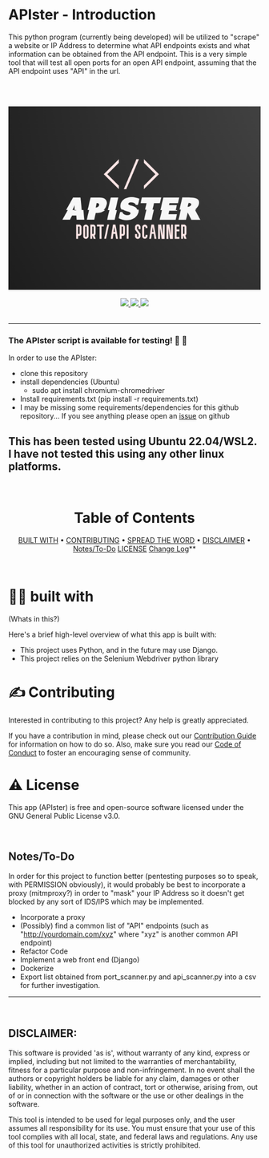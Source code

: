 # APIster - Introduction
This python program (currently being developed) will be utilized to "scrape" a website or IP Address to determine what API endpoints exists and what information can be obtained from the API endpoint. This is a very simple tool that will test all open ports for an open API endpoint, assuming that the API endpoint uses "API" in the url. 

<br />
<br />



<div align='center'>

![APIster](https://github.com/initcyber/APIster/blob/main/logo.png)

<a href='https://github.com/initcyber/APIster/releases'>
  
<img src='https://img.shields.io/github/v/release/initcyber/APIster?color=%23FDD835&label=version&style=for-the-badge'>
  
</a>
  
<a href='https://github.com/initcyber/APIster/blob/main/LICENSE'>
  
<img src='https://img.shields.io/github/license/initcyber/APIster?style=for-the-badge'>

</a>

<a href="https://github.com/initcyber/APIster/pulls">

<img src="https://img.shields.io/badge/PRs-welcome-red?style=for-the-badge">

</a>
  

  
</div>

<br />

---

### The APIster script is available for testing! 🥳 🚀

In order to use the APIster:
- clone this repository
- install dependencies (Ubuntu)
  - sudo apt install chromium-chromedriver
- Install requirements.txt (pip install -r requirements.txt)
- I may be missing some requirements/dependencies for this github repository... If you see anything please open an [issue](https://github.com/initcyber/APIster/issues) on github

This has been tested using Ubuntu 22.04/WSL2. I have not tested this using any other linux platforms.
---

<br />

<div align="center">

# Table of Contents

[BUILT WITH](https://github.com/initcyber/APIster#-built-with) • 
[CONTRIBUTING](https://github.com/initcyber/APIster#%EF%B8%8F-contributing) • 
[SPREAD THE WORD](https://github.com/initcyber/APIster#-spread-the-word) • 
[DISCLAIMER](https://github.com/initcyber/APIster#-disclaimer) •
[Notes/To-Do](https://github.com/initcyber/APIster#-notes)
[LICENSE](https://github.com/initcyber/APIster#%EF%B8%8F-license)
[Change Log](https://github.com/initcyber/APIster#-changelog)**

</div>

<br />


# 👨‍💻 built with
(Whats in this?)

Here's a brief high-level overview of what this app is built with:

- This project uses Python, and in the future may use Django. 
- This project relies on the Selenium Webdriver python library 

# ✍️ Contributing

Interested in contributing to this project? Any help is greatly appreciated.

If you have a contribution in mind, please check out our [Contribution Guide](https://github.com/initcyber/APIster/wiki/Contribution-Guide) for information on how to do so. Also, make sure you read our [Code of Conduct](https://github.com/initcyber/APIster/wiki/Code-of-Conduct) to foster an encouraging sense of community.

# ⚠️ License

This app (APIster) is free and open-source software licensed under the GNU General Public License v3.0.

<br />

## Notes/To-Do
In order for this project to function better (pentesting purposes so to speak, with PERMISSION obviously), it would probably be best to incorporate a proxy (mitmproxy?) in order to "mask" your IP Address so it doesn't get blocked by any sort of IDS/IPS which may be implemented.

- Incorporate a proxy
- (Possibly) find a common list of "API" endpoints (such as "http://yourdomain.com/xyz" where "xyz" is another common API endpoint)
- Refactor Code
- Implement a web front end (Django)
- Dockerize
- Export list obtained from port_scanner.py and api_scanner.py into a csv for further investigation.

---

<br />

## DISCLAIMER:

This software is provided 'as is', without warranty of any kind, express or implied, including but not limited to the warranties of merchantability, fitness for a particular purpose and non-infringement. In no event shall the authors or copyright holders be liable for any claim, damages or other liability, whether in an action of contract, tort or otherwise, arising from, out of or in connection with the software or the use or other dealings in the software.

This tool is intended to be used for legal purposes only, and the user assumes all responsibility for its use. You must ensure that your use of this tool complies with all local, state, and federal laws and regulations. Any use of this tool for unauthorized activities is strictly prohibited.

<br />
